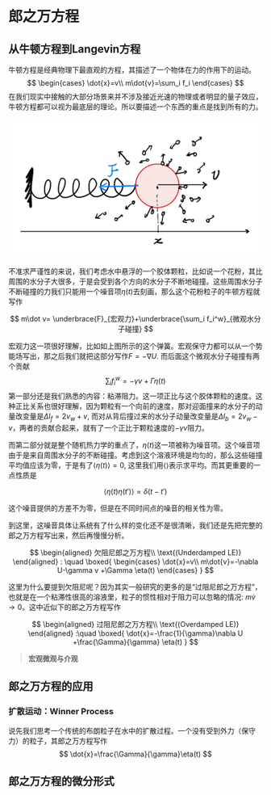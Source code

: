 # 郎之万方程
## 从牛顿方程到Langevin方程

牛顿方程是经典物理下最直观的方程，其描述了一个物体在力的作用下的运动。
$$
\begin{cases}
\dot{x}=v\\
m\dot{v}=\sum_i f_i
\end{cases}
$$
在我们现实中接触的大部分场景来并不涉及接近光速的物理或者明显的量子效应，牛顿方程都可以视为最底层的理论。所以要描述一个东西的重点是找到所有的力。

![](../../imgs/溶液环境弹簧粒子.png)

不准求严谨性的来说，我们考虑水中悬浮的一个胶体颗粒，比如说一个花粉，其比周围的水分子大很多，于是会受到各个方向的水分子不断地碰撞。这些周围水分子不断碰撞的力我们只能用一个噪音项$\eta(t)$去刻画，那么这个花粉粒子的牛顿方程就写作

$$
m\dot v= \underbrace{F}_{宏观力}+\underbrace{\sum_i f_i^w}_{微观水分子碰撞}
$$

宏观力这一项很好理解，比如如上图所示的这个弹簧。宏观保守力都可以从一个势能场写出，那之后我们就把这部分写作$F=-\nabla U$. 而后面这个微观水分子碰撞有两个贡献
$$
\sum_i f_i^{w}=-\gamma v+\Gamma\eta(t)
$$
第一部分还是我们熟悉的内容：粘滞阻力。这一项正比与这个胶体颗粒的速度。这种正比关系也很好理解，因为颗粒有一个向前的速度，那对迎面撞来的水分子的动量改变量是$\Delta I_f =2v_w+v$, 而对从背后撞过来的水分子动量改变量是$\Delta I_b=2v_w-v$，两者的贡献合起来，就有了一个正比于颗粒速度的$-\gamma v$阻力。

而第二部分就是整个随机热力学的重点了，$\eta(t)$这一项被称为噪音项。这个噪音项由于是来自周围水分子的不断碰撞。考虑到这个溶液环境是均匀的，那么这些碰撞平均值应该为零，于是有了$\langle \eta(t)\rangle=0$, 这里我们用$\langle \rangle$表示求平均。而其更重要的一点性质是

$$
\langle \eta(t)\eta(t')\rangle =\delta (t-t')
$$

这个噪音提供的方差不为零，但是在不同时间点的噪音的相关性为零。

到这里，这噪音具体让系统有了什么样的变化还不是很清晰，我们还是先把完整的郎之万方程写出来，然后再慢慢分析。

$$
\begin{aligned}
欠阻尼郎之万方程\\
\text{(Underdamped LE)}
\end{aligned}
:
\quad 
\boxed{
\begin{cases}
\dot{x}=v\\
m\dot{v}=-\nabla U-\gamma v +\Gamma \eta(t)
\end{cases}
}
$$

这里为什么要提到欠阻尼呢？因为其实一般研究的更多的是“过阻尼郎之万方程”，也就是在一个粘滞性很高的溶液里，粒子的惯性相对于阻力可以忽略的情况: $m\dot{v}\to 0$。这中近似下的郎之万方程写作



$$
\begin{aligned}
过阻尼郎之万方程\\
\text{(Overdamped LE)}
\end{aligned}
:\quad 
\boxed{
\dot{x}=-\frac{1}{\gamma}\nabla U +\frac{\Gamma}{\gamma} \eta(t)
}
$$

> **宏观微观与介观**


## 郎之万方程的应用
### 扩散运动：Winner Process
说先我们思考一个传统的布朗粒子在水中的扩散过程。一个没有受到外力（保守力）的粒子，其郎之万方程写作
$$
\dot{x}=\frac{\Gamma}{\gamma}\eta(t)
$$

## 郎之万方程的微分形式

